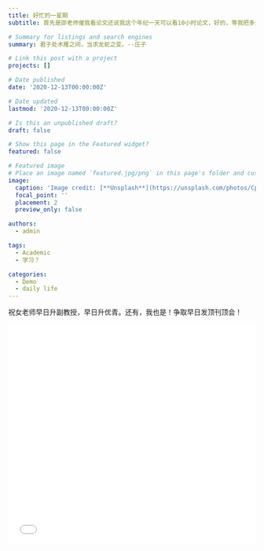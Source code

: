 ```yaml
---
title: 好忙的一星期
subtitle: 首先是邵老师催我看论文还说我这个年纪一天可以看10小时论文，好的，等我把多元统计大作业，数据挖掘课设完成我就看论文。其次是遇见一个很好的老师，她对我好好啊，简直要感动到哭了。不过她那么大年纪咋还那么像小孩啊，有时候感觉她比我还幼稚。不过，她和我的价值观好像是一样的，圣人的价值观。

# Summary for listings and search engines
summary: 君子处木雁之间，当求龙蛇之变。--庄子

# Link this post with a project
projects: []

# Date published
date: '2020-12-13T00:00:00Z'

# Date updated
lastmod: '2020-12-13T00:00:00Z'

# Is this an unpublished draft?
draft: false

# Show this page in the Featured widget?
featured: false

# Featured image
# Place an image named `featured.jpg/png` in this page's folder and customize its options here.
image:
  caption: 'Image credit: [**Unsplash**](https://unsplash.com/photos/CpkOjOcXdUY)'
  focal_point: ''
  placement: 2
  preview_only: false

authors:
  - admin

tags:
  - Academic
  - 学习？

categories:
  - Demo
  - daily life
---
```






祝女老师早日升副教授，早日升优青。还有，我也是！争取早日发顶刊顶会！

<iframe frameborder="0" border="1" 
            marginwidth="0" marginheight="0"
            width="100%" height="450" 
            src="//music.163.com/outchain/player?type=2&id=2175282&auto=1&height=80">
    </iframe>


